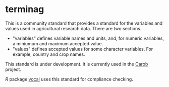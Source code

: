# terminag

This is a community standard that provides a standard for the variables and values used in agricultural research data. There are two sections.

- "variables" defines variable names and units, and, for numeric variables, a miniumum and maximum accepted value.
- "values" defines accepted values for some character variables. For example, country and crop names.

This standard is under development. It is currently used in the [Carob](https://github.com/carob-data/carob) project.

*R* package [vocal](https://github.com/carob-data/vocal) uses this standard for compliance checking.
